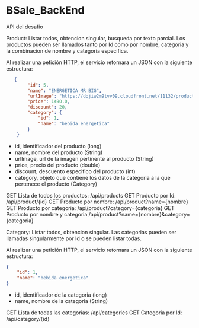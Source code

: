 # BSale_BackEnd
API del desafio

Product: 
Listar todos, obtencion singular, busqueda por texto parcial.
Los productos pueden ser llamados tanto por Id como por nombre, categoria y la combinacion de nombre y categoria especifica.

Al realizar una petición HTTP, el servicio retornara un JSON con la siguiente estructura: 
```JSON
   {
        "id": 5,
        "name": "ENERGETICA MR BIG",
        "urlImage": "https://dojiw2m9tvv09.cloudfront.net/11132/product/misterbig3308256.jpg",
        "price": 1490.0,
        "discount": 20,
        "category": {
            "id": 1,
            "name": "bebida energetica"
        }
    }
``` 
    
* id, identificador del producto (long)
* name, nombre del producto (String)
* urlImage, url de la imagen pertinente al producto (String)
* price, precio del producto (double)
* discount, descuento especifico del producto (int)
* category, objeto que contiene los datos de la categoria a la que pertenece el producto (Category)

GET Lista de todos los productos: /api/products
GET Producto por Id: /api/product/{id}
GET Producto por nombre: /api/product?name={nombre}
GET Producto por categoria: /api/product?category={categoria}
GET Producto por nombre y categoria /api/product?name={nombre}&category={categoria}

Category:
Listar todos, obtencion singular.
Las categorias pueden ser llamadas singularmente por Id o se pueden listar todas.

Al realizar una petición HTTP, el servicio retornara un JSON con la siguiente estructura: 
```JSON
{
    "id": 1,
    "name": "bebida energetica"
}
``` 

* id, identificador de la categoria (long)
* name, nombre de la categoria (String)

GET Lista de todas las categorias: /api/categories
GET Categoria por Id: /api/category/{id}
